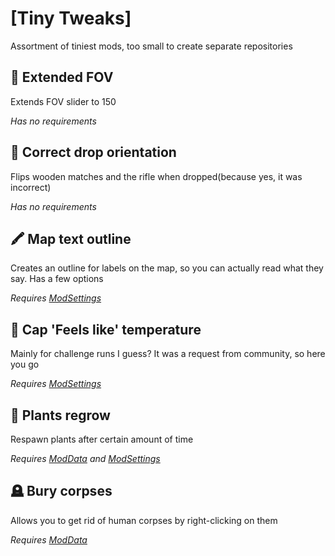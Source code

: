 # [Tiny Tweaks]
Assortment of tiniest mods, too small to create separate repositories

## :red_car: Extended FOV
Extends FOV slider to 150

_Has no requirements_

## :older_woman: Correct drop orientation
Flips wooden matches and the rifle when dropped(because yes, it was incorrect)

_Has no requirements_

## :crayon: Map text outline
Creates an outline for labels on the map, so you can actually read what they say. Has a few options

_Requires [ModSettings](https://github.com/zeobviouslyfakeacc/ModSettings/releases)_

## :hot_face: Cap 'Feels like' temperature
Mainly for challenge runs I guess? It was a request from community, so here you go

_Requires [ModSettings](https://github.com/zeobviouslyfakeacc/ModSettings/releases)_

## :herb: Plants regrow 
Respawn plants after certain amount of time

_Requires [ModData](https://github.com/dommrogers/ModData/releases) and [ModSettings](https://github.com/zeobviouslyfakeacc/ModSettings/releases)_

## :headstone: Bury corpses
Allows you to get rid of human corpses by right-clicking on them

_Requires [ModData](https://github.com/dommrogers/ModData/releases)_
